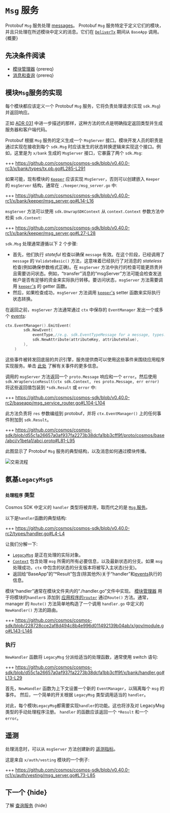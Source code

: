 # `Msg` 服务

Protobuf `Msg` 服务处理 [messages](./messages-and-queries.md#messages)。 Protobuf `Msg` 服务特定于定义它们的模块，并且只处理在所述模块中定义的消息。它们在 [`DeliverTx`](../core/baseapp.md#delivertx) 期间从 `BaseApp` 调用。 {概要}

## 先决条件阅读

- [模块管理器](./module-manager.md) {prereq}
- [消息和查询](./messages-and-queries.md) {prereq}

## 模块`Msg`服务的实现

每个模块都应该定义一个 Protobuf `Msg` 服务，它将负责处理请求(实现 `sdk.Msg`)并返回响应。

正如 [ADR 031](../architecture/adr-031-msg-service.md) 中进一步描述的那样，这种方法的优点是明确指定返回类型并生成服务器和客户端代码。

Protobuf 根据 `Msg` 服务的定义生成一个 `MsgServer` 接口。模块开发人员的职责是通过实现在接收到每个 `sdk.Msg` 时应该发生的状态转换逻辑来实现这个接口。例如，这里是为 `x/bank` 生成的 `MsgServer` 接口，它暴露了两个 `sdk.Msg`:

+++ https://github.com/cosmos/cosmos-sdk/blob/v0.40.0-rc3/x/bank/types/tx.pb.go#L285-L291

如果可能，现有模块的 [`Keeper`](keeper.md) 应该实现 `MsgServer`，否则可以创建嵌入 `Keeper` 的 `msgServer` 结构，通常在 `./keeper/msg_server.go` 中:

+++ https://github.com/cosmos/cosmos-sdk/blob/v0.40.0-rc1/x/bank/keeper/msg_server.go#L14-L16

`msgServer` 方法可以使用 `sdk.UnwrapSDKContext` 从 `context.Context` 参数方法中检索 `sdk.Context`:

+++ https://github.com/cosmos/cosmos-sdk/blob/v0.40.0-rc1/x/bank/keeper/msg_server.go#L27-L28

`sdk.Msg` 处理通常遵循以下 2 个步骤:

- 首先，他们执行 *stateful* 检查以确保 `message` 有效。在这个阶段，已经调用了 `message` 的 `ValidateBasic()` 方法，这意味着已经执行了对消息的 *stateless* 检查(例如确保参数格式正确)。在 `msgServer` 方法中执行的检查可能更昂贵并且需要访问状态。例如，“transfer”消息的“msgServer”方法可能会检查发送帐户是否有足够的资金来实际执行转移。要访问状态，`msgServer` 方法需要调用 [`keeper`'s](./keeper.md) 的 getter 函数。
- 然后，如果检查成功，`msgServer` 方法调用 [`keeper`'s](./keeper.md) setter 函数来实际执行状态转换。

在返回之前，`msgServer` 方法通常通过 `ctx` 中保存的 `EventManager` 发出一个或多个 [events](../core/events.md): 

```go
ctx.EventManager().EmitEvent(
		sdk.NewEvent(
			eventType,//e.g. sdk.EventTypeMessage for a message, types.CustomEventType for a custom event defined in the module
			sdk.NewAttribute(attributeKey, attributeValue),
		),
    )
```

这些事件被转发回底层的共识引擎，服务提供商可以使用这些事件来围绕应用程序实现服务。单击 [此处](../core/events.md) 了解有关事件的更多信息。

调用的 `msgServer` 方法返回一个 `proto.Message` 响应和一个 `error`。然后使用 `sdk.WrapServiceResult(ctx sdk.Context, res proto.Message, err error)` 将这些返回值包装到 `*sdk.Result` 或 `error` 中:

+++ https://github.com/cosmos/cosmos-sdk/blob/v0.40.0-rc2/baseapp/msg_service_router.go#L104-L104

此方法负责将 `res` 参数编组到 protobuf，并将 `ctx.EventManager()` 上的任何事件附加到 `sdk.Result`。

+++ https://github.com/cosmos/cosmos-sdk/blob/d55c1a26657a0af937fa2273b38dcfa1bb3cff9f/proto/cosmos/base/abci/v1beta1/abci.proto#L81-L95

此图显示了 Protobuf `Msg` 服务的典型结构，以及消息如何通过模块传播。

![交易流程](../uml/svg/transaction_flow.svg)

## 氨基`LegacyMsg`s

### `处理程序` 类型

Cosmos SDK 中定义的 `handler` 类型将被弃用，取而代之的是 [`Msg` 服务](#implementation-of-a-module-msg-service)。

以下是`handler`函数的典型结构:

+++ https://github.com/cosmos/cosmos-sdk/blob/v0.40.0-rc2/types/handler.go#L4-L4

让我们分解一下:

- [`LegacyMsg`](./messages-and-queries.md#messages) 是正在处理的实际对象。
- [`Context`](../core/context.md) 包含处理 `msg` 所需的所有必要信息，以及最新状态的分支。如果 `msg` 处理成功，`ctx` 中包含的状态的分支版本将被写入主状态(分支)。
- 返回给“BaseApp”的“*Result”包含(除其他外)关于“handler”和[events](../core/events.md)执行的信息。

模块“handler”通常在模块文件夹内的“./handler.go”文件中实现。 [模块管理器](./module-manager.md) 用于将模块的`handler`s 添加到
[应用程序的`router`](../core/baseapp.md#message-routing) 通过`Route()` 方法。通常，
manager 的 `Route()` 方法简单地构造了一个调用 `handler.go` 中定义的 `NewHandler()` 方法的路由。

+++ https://github.com/cosmos/cosmos-sdk/blob/228728cce2af8d494c8b4e996d011492139b04ab/x/gov/module.go#L143-L146

### 执行

`NewHandler` 函数将 `LegacyMsg` 分派给适当的处理函数，通常使用 switch 语句:

+++ https://github.com/cosmos/cosmos-sdk/blob/d55c1a26657a0af937fa2273b38dcfa1bb3cff9f/x/bank/handler.go#L13-L29

首先，`NewHandler` 函数为上下文设置一个新的 `EventManager`，以隔离每个 `msg` 的事件。
然后，一个简单的开关根据 `LegacyMsg` 类型调用适当的 `handler`。

对此，每个模块`LegacyMsg`都需要实现`handler`的功能。这也将涉及对 LegacyMsg 类型的手动处理程序注册。
`handler` 的函数应该返回一个 `*Result` 和一个 `error`。

## 遥测

处理消息时，可以从 `msgServer` 方法创建新的 [遥测指标](../core/telemetry.md)。

这是来自 `x/auth/vesting` 模块的一个例子:

+++ https://github.com/cosmos/cosmos-sdk/blob/v0.40.0-rc1/x/auth/vesting/msg_server.go#L73-L85

## 下一个 {hide}

了解 [查询服务](./query-services.md) {hide} 